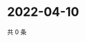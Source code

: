 # 2022-04-10

共 0 条

<!-- BEGIN WEIBO -->
<!-- 最后更新时间 Sun Apr 10 2022 09:12:26 GMT+0800 (China Standard Time) -->

<!-- END WEIBO -->
